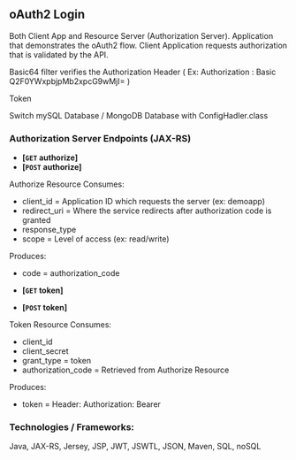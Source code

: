 ## oAuth2 Login

Both Client App and Resource Server (Authorization Server).
Application that demonstrates the oAuth2 flow.
Client Application requests authorization that is validated by the API. 

Basic64 filter verifies the Authorization Header ( Ex: Authorization : Basic Q2F0YWxpbjpMb2xpcG9wMjI= )

Token

Switch mySQL Database / MongoDB Database with ConfigHadler.class

### Authorization Server Endpoints (JAX-RS)

- **[<code>GET</code> authorize]**
- **[<code>POST</code> authorize]**

Authorize Resource Consumes:
- client_id = Application ID which requests the server (ex: demoapp)
- redirect_uri = Where the service redirects after authorization code is granted
- response_type
- scope = Level of access (ex: read/write)

Produces:
- code = authorization_code

- **[<code>GET</code> token]**
- **[<code>POST</code> token]**

Token Resource Consumes:
- client_id
- client_secret
- grant_type = token
- authorization_code = Retrieved from Authorize Resource

Produces:
- token = Header: Authorization: Bearer <JWT>

### Technologies / Frameworks: 

Java, JAX-RS, Jersey, JSP, JWT, JSWTL, JSON, Maven, SQL, noSQL



